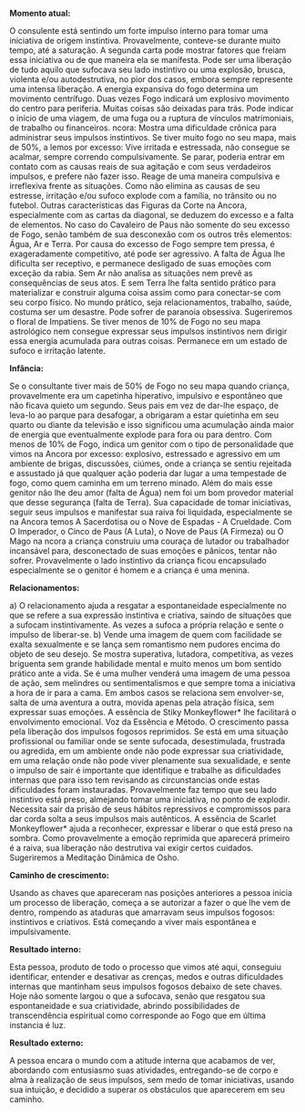 **Momento atual:**

 O consulente está sentindo um forte impulso interno para tomar uma iniciativa de origem instintiva. Provavelmente, conteve-se durante muito tempo, até a saturação. A segunda carta pode mostrar fatores que freiam essa iniciativa ou de que maneira ela se manifesta. Pode ser uma liberação de tudo aquilo que sufocava seu lado instintivo ou uma explosão, brusca, violenta e/ou autodestrutiva, no pior dos casos, embora sempre represente uma intensa liberação. A energia expansiva do fogo determina um movimento centrífugo. Duas vezes Fogo indicará um explosivo movimento do centro para periferia. Muitas coisas são deixadas para trás. Pode indicar o início de uma viagem, de uma fuga ou a ruptura de vínculos matrimoniais, de trabalho ou financeiros.  ncora: Mostra uma dificuldade crônica para administrar seus impulsos instintivos. Se tiver muito fogo no seu mapa, mais de 50%, a lemos por excesso: Vive irritada e estressada, não consegue se acalmar, sempre correndo compulsivamente. Se parar, poderia entrar em contato com as causas reais de sua agitação e com seus verdadeiros impulsos, e prefere não fazer isso. Reage de uma maneira compulsiva e irreflexiva frente as situações. Como não elimina as causas de seu estresse, irritação e/ou sufoco explode com a família, no trânsito ou no futebol. Outras características das Figuras da Corte na Ancora, especialmente com as cartas da diagonal, se deduzem do excesso e a falta de elementos. No caso do Cavaleiro de Paus não somente do seu excesso de Fogo, senão também de sua desconexão com os outros três elementos: Água, Ar e Terra. Por causa do excesso de Fogo sempre tem pressa, é exageradamente competitivo, até pode ser agressivo. A falta de Água lhe dificulta ser receptivo, e permanece desligado de suas emoções com exceção da rabia. Sem Ar não analisa as situações nem prevê as consequências de seus atos. E sem Terra lhe falta sentido prático para materializar e construir alguma coisa assim como para conectar-se com seu corpo físico. No mundo prático, seja relacionamentos, trabalho, saúde, costuma ser um desastre. Pode sofrer de paranoia obsessiva. Sugeriremos o floral de Impatiens. Se tiver menos de 10% de Fogo no seu mapa astrológico nem consegue expressar seus impulsos instintivos nem dirigir essa energia acumulada para outras coisas. Permanece em um estado de sufoco e irritação latente. 


**Infância:**

 Se o consultante tiver mais de 50% de Fogo no seu mapa quando criança, provavelmente era um capetinha hiperativo, impulsivo e espontâneo que não ficava quieto um segundo. Seus pais em vez de dar-lhe espaço, de leva-lo ao parque para desafogar, a obrigaram a estar quietinha em seu quarto ou diante da televisão e isso significou uma acumulação ainda maior de energia que eventualmente explode para fora ou para dentro. Com menos de 10% de Fogo, indica um genitor com o tipo de personalidade que vimos na Ancora por excesso: explosivo, estressado e agressivo em um ambiente de brigas, discussões, ciúmes, onde a criança se sentiu rejeitada e assustado já que qualquer ação poderia dar lugar a uma tempestade de fogo, como quem caminha em um terreno minado. Além do mais esse genitor não lhe deu amor (falta de Água) nem foi um bom provedor material que desse segurança (falta de Terra). Sua capacidade de tomar iniciativas, seguir seus impulsos e manifestar sua raiva foi liquidada, especialmente se na Ancora temos A Sacerdotisa ou o Nove de Espadas - A Crueldade. Com O Imperador, o Cinco de Paus (A Luta), o Nove de Paus (A Firmeza) ou O Mago na  ncora a criança construiu uma couraça de lutador ou trabalhador incansável para, desconectado de suas emoções e pânicos, tentar não sofrer. Provavelmente o lado instintivo da criança ficou encapsulado especialmente se o genitor é homem e a criança é uma menina. 


**Relacionamentos:**

 a) O relacionamento ajuda a resgatar a espontaneidade especialmente no que se refere a sua expressão instintiva e criativa, saindo de situações que a sufocam instintivamente. As vezes a sufoca a própria relação e sente o impulso de liberar-se. b) Vende uma imagem de quem com facilidade se exalta sexualmente e se lança sem romantismo nem pudores encima do objeto de seu desejo. Se mostra superativa, lutadora, competitiva, as vezes briguenta sem grande habilidade mental e muito menos um bom sentido prático ante a vida. Se é uma mulher venderá uma imagem de uma pessoa de ação, sem melindres ou sentimentalismos e que sempre toma a iniciativa a hora de ir para a cama. Em ambos casos se relaciona sem envolver-se, salta de uma aventura a outra, movida apenas pela atração física, sem expressar suas emoções. A essência de Stiky Monkeyflower* lhe facilitará o envolvimento emocional. Voz da Essência e Método. O crescimento passa pela liberação dos impulsos fogosos reprimidos. Se está em uma situação profissional ou familiar onde se sente sufocada, desestimulada, frustrada ou agredida, em um ambiente onde não pode expressar sua criatividade, em uma relação onde não pode viver plenamente sua sexualidade, e sente o impulso de sair é importante que identifique e trabalhe as dificuldades internas que para isso tem revisando as circunstancias onde estas dificuldades foram instauradas. Provavelmente faz tempo que seu lado instintivo está preso, almejando tomar uma iniciativa, no ponto de explodir. Necessita sair da prisão de seus hábitos repressivos e compromissos para dar corda solta a seus impulsos mais autênticos. A essência de Scarlet Monkeyflower* ajuda a reconhecer, expressar e liberar o que está preso na sombra. Como provavelmente a emoção reprimida que aparecerá primeiro é a raiva, sua liberação não destrutiva vai exigir certos cuidados. Sugeriremos a Meditação Dinâmica de Osho. 


**Caminho de crescimento:**

 Usando as chaves que apareceram nas posições anteriores a pessoa inicia um processo de liberação, começa a se autorizar a fazer o que lhe vem de dentro, rompendo as ataduras que amarravam seus impulsos fogosos: instintivos e criativos. Está começando a viver mais espontânea e impulsivamente. 


**Resultado interno:**

 Esta pessoa, produto de todo o processo que vimos até aqui, conseguiu identificar, entender e desativar as crenças, medos e outras dificuldades internas que mantinham seus impulsos fogosos debaixo de sete chaves. Hoje não somente largou o que a sufocava, senão que resgatou sua espontaneidade e sua criatividade, abrindo possibilidades de transcendência espiritual como corresponde ao Fogo que em última instancia é luz. 


**Resultado externo:**

 A pessoa encara o mundo com a atitude interna que acabamos de ver, abordando com entusiasmo suas atividades, entregando-se de corpo e alma à realização de seus impulsos, sem medo de tomar iniciativas, usando sua intuição, e decidido a superar os obstáculos que aparecerem em seu caminho.
